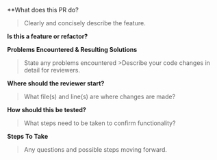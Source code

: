 **What does this PR do?

>Clearly and concisely describe the feature.

**Is this a feature or refactor?**

**Problems Encountered & Resulting Solutions** 

>State any problems encountered >Describe your code changes in detail for reviewers.

**Where should the reviewer start?**

>What file(s) and line(s) are where changes are made?

**How should this be tested?**

>What steps need to be taken to confirm functionality?

**Steps To Take**

>Any questions and possible steps moving forward.
